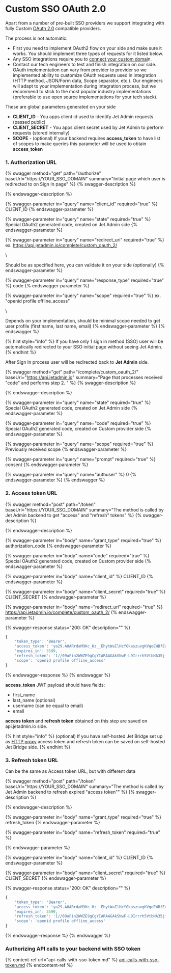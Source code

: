 # Custom SSO OAuth 2.0

Apart from a number of pre-built SSO providers we support integrating with fully Custom [OAuth 2.0](https://oauth.net/2/) compatible providers.&#x20;

The process is not automatic:&#x20;

* First you need to implement OAuth2 flow on your side and make sure it works. You should implement three types of requests for it listed below.&#x20;
* Any SSO integrations require you to [connect your custom domai](../../project-settings/configuring-a-custom-domain.md)n.
* Contact our tech engineers to test and finish integration on our side. OAuth implementation can vary from provider to provider so we implemented ability to customize OAuth requests used in integration (HTTP method, JSON/Form data, Scope separator, etc.). Our engineers will adapt to your implementation during integration process, but we recommend to stick to the most popular industry implementations (preferable to use open source implementations for your tech stack).

These are global parameters generated on your side

* **CLIENT\_ID** - You apps client id used to identify Jet Admin requests (passed public)
* **CLIENT\_SECRET** - You apps client secret used by Jet Admin to perform requests (stored internally)
* **SCOPE** - (optional) If your backend requires **access\_token** to have list of scopes to make queries this parameter will be used to obtain **access\_token**

### 1. Authorization URL

{% swagger method="get" path="/authorize" baseUrl="https://YOUR_SSO_DOMAIN" summary="Initial page which user is redirected to on Sign In page" %}
{% swagger-description %}

{% endswagger-description %}

{% swagger-parameter in="query" name="client_id" required="true" %}
CLIENT_ID
{% endswagger-parameter %}

{% swagger-parameter in="query" name="state" required="true" %}
Special OAuth2 generated code, created on Jet Admin side
{% endswagger-parameter %}

{% swagger-parameter in="query" name="redirect_uri" required="true" %}
ex. https://api.jetadmin.io/complete/custom_oauth_2/

\


Should be as specified here, you can validate it on your side (optionally)
{% endswagger-parameter %}

{% swagger-parameter in="query" name="response_type" required="true" %}
code
{% endswagger-parameter %}

{% swagger-parameter in="query" name="scope" required="true" %}
ex. "openid profile offline_access"

\


Depends on your implementation, should be minimal scope needed to get user profile (first name, last name, email)
{% endswagger-parameter %}
{% endswagger %}

{% hint style="info" %}
If you have only 1 sign in method (SSO) user will be automatically redirected to your SSO initial page without seeing Jet Admin.
{% endhint %}

After Sign In process user will be redirected back to **Jet Admin** side.

{% swagger method="get" path="/complete/custom_oauth_2/" baseUrl="https://api.jetadmin.io" summary="Page that processes received "code" and performs step 2. " %}
{% swagger-description %}

{% endswagger-description %}

{% swagger-parameter in="query" name="state" required="true" %}
Special OAuth2 generated code, created on Jet Admin side
{% endswagger-parameter %}

{% swagger-parameter in="query" name="code" required="true" %}
Special OAuth2 generated code, created on Custom provider side
{% endswagger-parameter %}

{% swagger-parameter in="query" name="scope" required="true" %}
Previously received scope
{% endswagger-parameter %}

{% swagger-parameter in="query" name="prompt" required="true" %}
consent
{% endswagger-parameter %}

{% swagger-parameter in="query" name="authuser" %}
0
{% endswagger-parameter %}
{% endswagger %}

### 2. Access token URL

{% swagger method="post" path="/token" baseUrl="https://YOUR_SSO_DOMAIN" summary="The method is called by Jet Admin backend to get "access" and "refresh" tokens" %}
{% swagger-description %}

{% endswagger-description %}

{% swagger-parameter in="body" name="grant_type" required="true" %}
authorization_code
{% endswagger-parameter %}

{% swagger-parameter in="body" name="code" required="true" %}
Special OAuth2 generated code, created on Custom provider side
{% endswagger-parameter %}

{% swagger-parameter in="body" name="client_id" %}
CLIENT_ID
{% endswagger-parameter %}

{% swagger-parameter in="body" name="client_secret" required="true" %}
CLIENT_SECRET
{% endswagger-parameter %}

{% swagger-parameter in="body" name="redirect_uri" required="true" %}
https://api.jetadmin.io/complete/custom_oauth_2/
{% endswagger-parameter %}

{% swagger-response status="200: OK" description="" %}
```javascript
{
    'token_type': 'Bearer',
    'access_token': 'ya29.A0ARrdaM9Hc_Hz__EhytWaIlHcYGkaszuxgKVqeEWBfErtEbHOPRF2_YtvlSY5qbkW2ZKbvbCNPtxGJJHutBsWd2hfmE8ZCdRX0bpQw5iwDfTBJZjQ7S9kKRiiCR165DyLs8hnERkjd3Z8-1-hPSt1X9MrY8aX',
    'expires_in': 3599, 
    'refresh_token': '1//09uFin2WWZE9gCgYIARAAGAkSNwF-L9Irrrh5VtbNA35jfyWv8xnrj-VSqMKwCP-yjKtP6h6IDA6A0-S-LgqGve9Z-RLZzFdZpaE',
    'scope': 'openid profile offline_access'
}
```
{% endswagger-response %}
{% endswagger %}

**access\_token** JWT payload should have fields:&#x20;

* first\_name
* last\_name (optional)
* username (can be equal to email)
* email

**access token** and **refresh token** obtained on this step are saved on api.jetadmin.io side.&#x20;

{% hint style="info" %}
(optional) If you have self-hosted Jet Bridge set up as [HTTP proxy](../../../jet-bridge-deployment/jet-admin/using-self-deployed-http-proxy.md) access token and refresh token can be saved on self-hosted Jet Bridge side.&#x20;
{% endhint %}

### 3. Refresh token URL

Can be the same as Access token URL, but with different data

{% swagger method="post" path="/token" baseUrl="https://YOUR_SSO_DOMAIN" summary="The method is called by Jet Admin backend to refresh expired "access token"" %}
{% swagger-description %}

{% endswagger-description %}

{% swagger-parameter in="body" name="grant_type" required="true" %}
refresh_token
{% endswagger-parameter %}

{% swagger-parameter in="body" name="refresh_token" required="true" %}

{% endswagger-parameter %}

{% swagger-parameter in="body" name="client_id" %}
CLIENT_ID
{% endswagger-parameter %}

{% swagger-parameter in="body" name="client_secret" required="true" %}
CLIENT_SECRET
{% endswagger-parameter %}

{% swagger-response status="200: OK" description="" %}
```javascript
{
    'token_type': 'Bearer',
    'access_token': 'ya29.A0ARrdaM9Hc_Hz__EhytWaIlHcYGkaszuxgKVqeEWBfErtEbHOPRF2_YtvlSY5qbkW2ZKbvbCNPtxGJJHutBsWd2hfmE8ZCdRX0bpQw5iwDfTBJZjQ7S9kKRiiCR165DyLs8hnERkjd3Z8-1-hPSt1X9MrY8aX',
    'expires_in': 3599, 
    'refresh_token': '1//09uFin2WWZE9gCgYIARAAGAkSNwF-L9Irrrh5VtbNA35jfyWv8xnrj-VSqMKwCP-yjKtP6h6IDA6A0-S-LgqGve9Z-RLZzFdZpaE', 
    'scope': 'openid profile offline_access'
}
```
{% endswagger-response %}
{% endswagger %}



### Authorizing API calls to your backend with SSO token

{% content-ref url="api-calls-with-sso-token.md" %}
[api-calls-with-sso-token.md](api-calls-with-sso-token.md)
{% endcontent-ref %}
